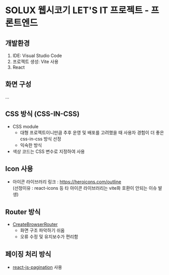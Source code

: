 # SOLUX 웹시코기 LET'S IT 프로젝트 - 프론트엔드
## 개발환경

1. IDE: Visual Studio Code
2. 프로젝트 생성: Vite 사용
3. React

## 화면 구성

...


## CSS 방식 (CSS-IN-CSS)

- CSS module
  - 대형 프로젝트이니만큼 추후 운영 및 배포를 고려했을 때 사용자 경험이 더 좋은 css-in-css 방식 선정  
  - 익숙한 방식
- 색상 코드는 CSS 변수로 지정하여 사용

## Icon 사용
* 아이콘 라이브러리 링크 : https://heroicons.com/outline
  <br>(선정이유 : react-icons 등 타 아이콘 라이브러리는 vite화 호환이 안되는 이슈 발생)

## Router 방식

- [CreateBrowserRouter](https://reactrouter.com/en/main/start/overview)
  - 화면 구조 파악하기 쉬움
  - 오류 수정 및 유지보수가 편리함

## 페이징 처리 방식

- [react-js-pagination](https://www.npmjs.com/package/react-js-pagination) 사용
